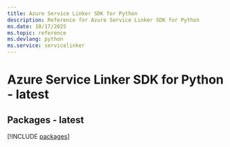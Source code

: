 ```yaml
---
title: Azure Service Linker SDK for Python
description: Reference for Azure Service Linker SDK for Python
ms.date: 10/17/2025
ms.topic: reference
ms.devlang: python
ms.service: servicelinker
---
```

# Azure Service Linker SDK for Python - latest
## Packages - latest
[!INCLUDE [packages](service-linker-index.md)]